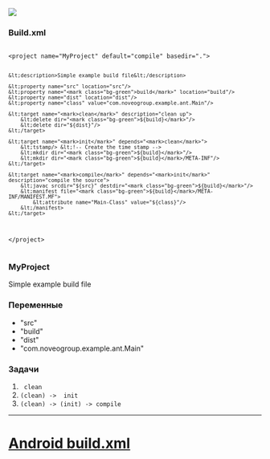 <!-- .slide: class="center-horizontal" -->

![](lecture\gradle\img\logo_ant.png)
<!-- .element: width="10%" -->

<div class="half-left">
<h3> Build.xml </h3>
<pre><code class="tiny" data-trim data-noescape>
&lt;project name="MyProject" default="compile" basedir=".">

    &lt;description>Simple example build file&lt;/description>

    &lt;property name="src" location="src"/>
    &lt;property name="<mark class="bg-green">build</mark>" location="build"/>
    &lt;property name="dist" location="dist"/>
    &lt;property name="class" value="com.noveogroup.example.ant.Main"/>

    &lt;target name="<mark>clean</mark>" description="clean up">
        &lt;delete dir="<mark class="bg-green">${build}</mark>"/>
        &lt;delete dir="${dist}"/>
    &lt;/target>

    &lt;target name="<mark>init</mark>" depends="<mark>clean</mark>">
        &lt;tstamp/> &lt;!-- Create the time stamp -->
        &lt;mkdir dir="<mark class="bg-green">${build}</mark>"/>
        &lt;mkdir dir="<mark class="bg-green">${build}</mark>/META-INF"/>
    &lt;/target>

    &lt;target name="<mark>compile</mark>" depends="<mark>init</mark>" description="compile the source">
        &lt;javac srcdir="${src}" destdir="<mark class="bg-green">${build}</mark>"/>
        &lt;manifest file="<mark class="bg-green">${build}</mark>/META-INF/MANIFEST.MF">
            &lt;attribute name="Main-Class" value="${class}"/>
        &lt;/manifest>
    &lt;/target>

 &lt;/project>
</code></pre>
</div>
<div class="half-right">
    <h3 class="fragment" data-fragment-index="1">MyProject</h3>
    <p class="fragment" data-fragment-index="1">Simple example build file</p>
    <h3 class="fragment" data-fragment-index="2">Переменные</h3>
    <ul class="fragment" data-fragment-index="2">
        <li>"src"</li>
        <li>"build"</li>
        <li>"dist"</li>
        <li>"com.noveogroup.example.ant.Main"</li>
    </ul>
    <h3 class="fragment" data-fragment-index="3">Задачи</h3>
    <ol class="fragment" data-fragment-index="3">
        <li><code><span style="color: transparent">(</span>clean</code></li>
        <li><code>(clean) -> <span style="color: transparent">(</span>init</code></li>
        <li><code>(clean) -> (init) -> compile</code></li>
    </ol>
</div>

------

<!-- .slide: data-background="#000" -->
<!-- .slide: class="center center-horizontal" -->

# [Android build.xml](https://android.googlesource.com/platform/sdk/+/98b631c6b3765be96b3707ba7aa54d52b10f4872/files/ant/build.xml) <!-- .element: target="_blank" -->
